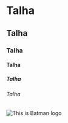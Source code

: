 # Talha
## Talha
### Talha
#### Talha
##### Talha
###### Talha

![This is Batman logo](https://t4.ftcdn.net/jpg/03/89/39/09/360_F_389390965_lwqVX10TBdFH2WMBH6GGF8pcNiOhzfnb.jpg)

